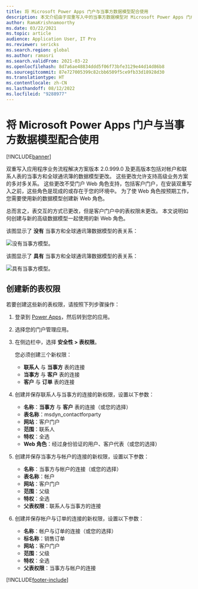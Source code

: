 ```yaml
---
title: 将 Microsoft Power Apps 门户与当事方数据模型配合使用
description: 本文介绍由于双重写入中的当事方数据模型对 Microsoft Power Apps 门户的 Web 角色的更改。
author: RamaKrishnamoorthy
ms.date: 03/22/2021
ms.topic: article
audience: Application User, IT Pro
ms.reviewer: sericks
ms.search.region: global
ms.author: ramasri
ms.search.validFrom: 2021-03-22
ms.openlocfilehash: 8d7a6ae48834ddd5f06f73bfe3129e44d14d86b8
ms.sourcegitcommit: 87e727005399c82cbb6509f5ce9fb33d18928d30
ms.translationtype: HT
ms.contentlocale: zh-CN
ms.lasthandoff: 08/12/2022
ms.locfileid: "9288977"
---
```

# <a name="using-microsoft-power-apps-portals-with-the-party-data-model"></a>将 Microsoft Power Apps 门户与当事方数据模型配合使用

[!INCLUDE[banner](../../includes/banner.md)]



双重写入应用程序业务流程解决方案版本 2.0.999.0 及更高版本包括对帐户和联系人表的当事方和全球通讯簿的数据模型更改。 这些更改允许支持高级业务方案的多对多关系。 这些更改不受门户 Web 角色支持，包括客户门户，在安装双重写入之前，这些角色是现成的或存在于您的环境中。 为了使 Web 角色按预期工作，您需要使用新的数据模型创建新 Web 角色。 

总而言之，表交互的方式已更改，但是客户门户中的表权限未更改。 本文说明如何创建与新的高级数据模型一起使用的新 Web 角色。

该图显示了 **没有** 当事方和全球通讯簿数据模型的表关系：

   ![没有当事方模型。](media/without-party-model.PNG)

该图显示了 **具有** 当事方和全球通讯簿数据模型的表关系：

   ![具有当事方模型。](media/with-party-model.png)

## <a name="create-a-new-table-permission"></a>创建新的表权限

若要创建这些新的表权限，请按照下列步骤操作：

1. 登录到 [Power Apps](https://make.powerapps.com)，然后转到您的应用。
2. 选择您的门户管理应用。
3. 在侧边栏中，选择 **安全性 > 表权限**。

    您必须创建三个新权限：

    + **联系人** 与 **当事方** 表的连接
    + **当事方** 与 **客户** 表的连接
    + **客户** 与 **订单** 表的连接

4. 创建并保存联系人与当事方的连接的新权限，设置以下参数：

    + **名称**：**当事方** 与 **客户** 表的连接（或您的选择）
    + **表名称**：msdyn_contactforparty
    + **网站**：客户门户
    + **范围**：联系人
    + **特权**：全选
    + **Web 角色**：经过身份验证的用户、客户代表（或您的选择）

5. 创建并保存当事方与帐户的连接的新权限，设置以下参数：

    + **名称**：当事方与帐户的连接（或您的选择）
    + **表名称**：帐户
    + **网站**：客户门户
    + **范围**：父级
    + **特权**：全选
    + **父表权限**：联系人与当事方的连接

6. 创建并保存帐户与订单的连接的新权限，设置以下参数：

    + **名称**：帐户与订单的连接（或您的选择）
    + **标名称**：销售订单
    + **网站**：客户门户
    + **范围**：父级
    + **特权**：全选
    + **父表权限**：当事方与帐户的连接

[!INCLUDE[footer-include](../../../../includes/footer-banner.md)]
